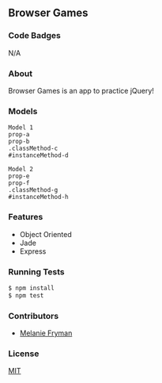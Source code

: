 ## Browser Games
### Code Badges
N/A

### About
Browser Games is an app to practice jQuery!

### Models
```
Model 1
prop-a
prop-b
.classMethod-c
#instanceMethod-d
```

```
Model 2
prop-e
prop-f
.classMethod-g
#instanceMethod-h
```

### Features
- Object Oriented
- Jade
- Express

### Running Tests
```bash
$ npm install
$ npm test
```

### Contributors
- [Melanie Fryman](https://github.com/mlfryman)

### License
[MIT](LICENSE)

